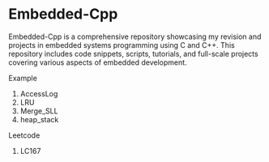 # Embedded-Cpp
Embedded-Cpp is a comprehensive repository showcasing my revision and projects in embedded systems programming using C and C++. This repository includes code snippets, scripts, tutorials, and full-scale projects covering various aspects of embedded development.

Example
1. AccessLog
2. LRU
3. Merge_SLL
4. heap_stack

Leetcode
1. LC167
